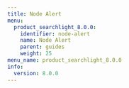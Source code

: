 ```yaml
---
title: Node Alert
menu:
  product_searchlight_8.0.0:
    identifier: node-alert
    name: Node Alert
    parent: guides
    weight: 25
menu_name: product_searchlight_8.0.0
info:
  version: 8.0.0
---
```


